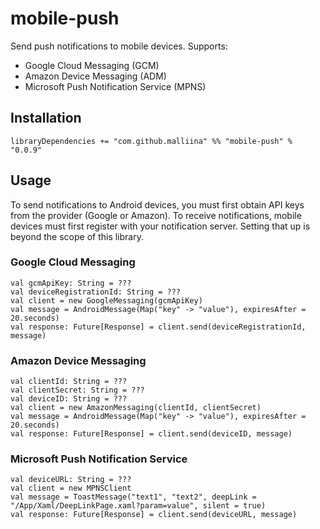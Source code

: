 # mobile-push #

Send push notifications to mobile devices. Supports:

- Google Cloud Messaging (GCM)
- Amazon Device Messaging (ADM)
- Microsoft Push Notification Service (MPNS)

## Installation ##

```
libraryDependencies += "com.github.malliina" %% "mobile-push" % "0.0.9"
```

## Usage ##

To send notifications to Android devices, you must first obtain API keys from the provider (Google or Amazon). To 
receive notifications, mobile devices must first register with your notification server. Setting that up is beyond the 
scope of this library.

### Google Cloud Messaging ###

```
val gcmApiKey: String = ???
val deviceRegistrationId: String = ???
val client = new GoogleMessaging(gcmApiKey)
val message = AndroidMessage(Map("key" -> "value"), expiresAfter = 20.seconds)
val response: Future[Response] = client.send(deviceRegistrationId, message)
```

### Amazon Device Messaging ###

```
val clientId: String = ???
val clientSecret: String = ???
val deviceID: String = ???
val client = new AmazonMessaging(clientId, clientSecret)
val message = AndroidMessage(Map("key" -> "value"), expiresAfter = 20.seconds)
val response: Future[Response] = client.send(deviceID, message)
```

### Microsoft Push Notification Service ###

```
val deviceURL: String = ???
val client = new MPNSClient
val message = ToastMessage("text1", "text2", deepLink = "/App/Xaml/DeepLinkPage.xaml?param=value", silent = true)
val response: Future[Response] = client.send(deviceURL, message)
```
